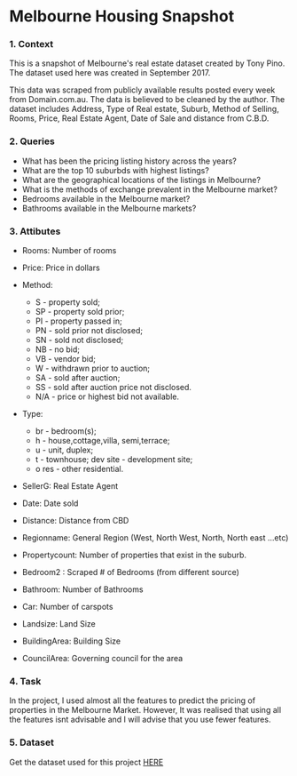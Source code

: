 # Melbourne Housing Snapshot

### 1. Context
This is a snapshot of Melbourne's real estate dataset created by Tony Pino. The dataset used here was created in September 2017. 

This data was scraped from publicly available results posted every week from Domain.com.au. The data is believed to be cleaned by the author. The dataset includes Address, Type of Real estate, Suburb, Method of Selling, Rooms, Price, Real Estate Agent, Date of Sale and distance from C.B.D.

### 2. Queries
* What has been the pricing listing history across the years?
* What are the top 10 suburbds with highest listings?
* What are the geographical locations of the listings in Melbourne?
* What is the methods of exchange prevalent in the Melbourne market?
* Bedrooms available in the Melbourne market?
* Bathrooms available in the Melbourne markets?

### 3. Attibutes
* Rooms: Number of rooms

* Price: Price in dollars

* Method: 
    * S - property sold; 
    * SP - property sold prior; 
    * PI - property passed in; 
    * PN - sold prior not disclosed; 
    * SN - sold not disclosed; 
    * NB - no bid; 
    * VB - vendor bid; 
    * W - withdrawn prior to auction; 
    * SA - sold after auction; 
    * SS - sold after auction price not disclosed. 
    * N/A - price or highest bid not available.

* Type: 
    * br - bedroom(s); 
    * h - house,cottage,villa, semi,terrace; 
    * u - unit, duplex; 
    * t - townhouse; dev site - development site; 
    * o res - other residential.

* SellerG: Real Estate Agent

* Date: Date sold

* Distance: Distance from CBD

* Regionname: General Region (West, North West, North, North east …etc)

* Propertycount: Number of properties that exist in the suburb.

* Bedroom2 : Scraped # of Bedrooms (from different source)

* Bathroom: Number of Bathrooms

* Car: Number of carspots

* Landsize: Land Size

* BuildingArea: Building Size

* CouncilArea: Governing council for the area

### 4. Task
In the project, I used almost all the features to predict the pricing of properties in the Melbourne Market.
However, It was realised that using all the features isnt advisable and I will advise that you use fewer features.

### 5. Dataset
Get the dataset used for this project [HERE](https://www.kaggle.com/datasets/dansbecker/melbourne-housing-snapshot)
